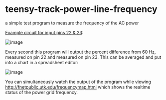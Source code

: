 # teensy-track-power-line-frequency
a simple test program to measure the frequency of the AC power

[Example circuit for input pins 22 & 23](https://www.falstad.com/circuit/circuitjs.html?ctz=CQAgjCAMB0l3BWcMBMcUHYMGZIA4UA2ATmIxAWwosgoFMBaMMAKACURttCRieueAFjxRRg2tmhVaM6AnYgUeEZhSKUgxRjW0IhWjtEx5AJ07dFCfhbAYeu+HBYB5cz1tCw7u0YUDFym6cCIa04iAMktJGcixm-h5BfKJgjpAsAGYBKtpBqpxq0rAoLOJUgthqzGp4XorhEgD6eI2QjeLELQitsPBkhFYo3UyNrGUReLpgahoGDeDNre2QnY0ocj2O02gYkNjTw2Bro43YLEA):

![image](https://user-images.githubusercontent.com/6502474/174726806-e0d2db54-ada4-48da-bfef-c0aeaaab3b4f.png)

Every second this program will output the percent difference from 60 Hz, measured on pin 22 and measured on pin 23.  This can be averaged and put into a chart in a spreadsheet editor:

![image](https://user-images.githubusercontent.com/6502474/174726759-041743dc-8ca8-48f1-9d19-d7685479f18f.png)

You can simultaneously watch the output of the program while viewing http://fnetpublic.utk.edu/frequencymap.html which shows the realtime status of the power grid frequency.
